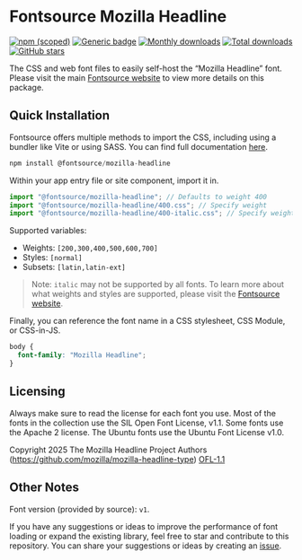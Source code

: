 # Fontsource Mozilla Headline

[![npm (scoped)](https://img.shields.io/npm/v/@fontsource/mozilla-headline?color=brightgreen)](https://www.npmjs.com/package/@fontsource/mozilla-headline) [![Generic badge](https://img.shields.io/badge/fontsource-passing-brightgreen)](https://github.com/fontsource/fontsource) [![Monthly downloads](https://badgen.net/npm/dm/@fontsource/mozilla-headline)](https://github.com/fontsource/fontsource) [![Total downloads](https://badgen.net/npm/dt/@fontsource/mozilla-headline)](https://github.com/fontsource/fontsource) [![GitHub stars](https://img.shields.io/github/stars/fontsource/fontsource.svg?style=social&label=Star)](https://github.com/fontsource/fontsource/stargazers)

The CSS and web font files to easily self-host the “Mozilla Headline” font. Please visit the main [Fontsource website](https://fontsource.org/fonts/mozilla-headline) to view more details on this package.

## Quick Installation

Fontsource offers multiple methods to import the CSS, including using a bundler like Vite or using SASS. You can find full documentation [here](https://fontsource.org/docs/getting-started/introduction).

```javascript
npm install @fontsource/mozilla-headline
```

Within your app entry file or site component, import it in.

```javascript
import "@fontsource/mozilla-headline"; // Defaults to weight 400
import "@fontsource/mozilla-headline/400.css"; // Specify weight
import "@fontsource/mozilla-headline/400-italic.css"; // Specify weight and style
```

Supported variables:
- Weights: `[200,300,400,500,600,700]`
- Styles: `[normal]`
- Subsets: `[latin,latin-ext]`

> Note: `italic` may not be supported by all fonts. To learn more about what weights and styles are supported, please visit the [Fontsource website](https://fontsource.org/fonts/mozilla-headline).

Finally, you can reference the font name in a CSS stylesheet, CSS Module, or CSS-in-JS.

```css
body {
  font-family: "Mozilla Headline";
}
```

## Licensing
Always make sure to read the license for each font you use. Most of the fonts in the collection use the SIL Open Font License, v1.1. Some fonts use the Apache 2 license. The Ubuntu fonts use the Ubuntu Font License v1.0.

Copyright 2025 The Mozilla Headline Project Authors (https://github.com/mozilla/mozilla-headline-type)
[OFL-1.1](https://openfontlicense.org)

## Other Notes
Font version (provided by source): `v1`.

If you have any suggestions or ideas to improve the performance of font loading or expand the existing library, feel free to star and contribute to this repository. You can share your suggestions or ideas by creating an [issue](https://github.com/fontsource/fontsource/issues).